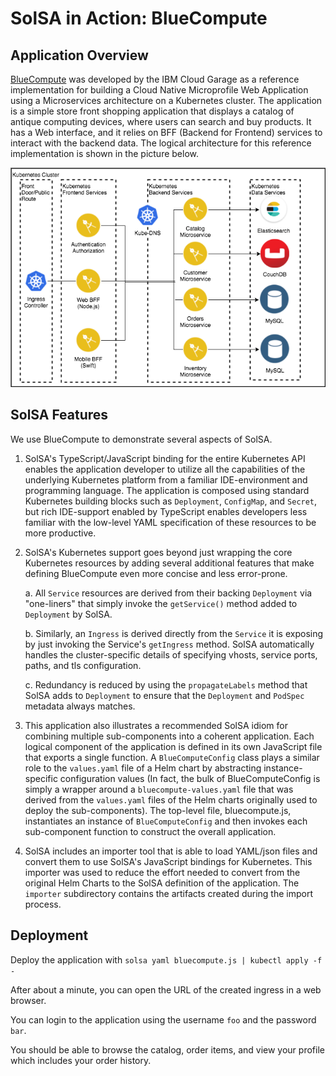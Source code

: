 <!--
#
# Copyright 2019 IBM Corporation
#
# Licensed under the Apache License, Version 2.0 (the "License");
# you may not use this file except in compliance with the License.
# You may obtain a copy of the License at
#
#     http://www.apache.org/licenses/LICENSE-2.0
#
# Unless required by applicable law or agreed to in writing, software
# distributed under the License is distributed on an "AS IS" BASIS,
# WITHOUT WARRANTIES OR CONDITIONS OF ANY KIND, either express or implied.
# See the License for the specific language governing permissions and
# limitations under the License.
-->

# SolSA in Action: BlueCompute

## Application Overview

[BlueCompute](https://github.com/ibm-cloud-architecture/refarch-cloudnative-kubernetes)
was developed by the IBM Cloud Garage as a reference implementation
for building a Cloud Native Microprofile Web Application using a
Microservices architecture on a Kubernetes cluster. The application is
a simple store front shopping application that displays a catalog of
antique computing devices, where users can search and buy products.
It has a Web interface, and it relies on BFF (Backend for Frontend)
services to interact with the backend data. The logical architecture
for this reference implementation is shown in the picture below.

<p align="center">
    <img src="images/bluecompute_ce.png">
</p>

## SolSA Features

We use BlueCompute to demonstrate several aspects of SolSA.

1. SolSA's TypeScript/JavaScript binding for the entire Kubernetes API
enables the application developer to utilize all the capabilities of
the underlying Kubernetes platform from a familiar IDE-environment and
programming language. The application is composed using standard
Kubernetes building blocks such as `Deployment`, `ConfigMap`, and
`Secret`, but rich IDE-support enabled by TypeScript enables
developers less familiar with the low-level YAML specification of
these resources to be more productive.

2. SolSA's Kubernetes support goes beyond just wrapping the core
Kubernetes resources by adding several additional features that make
defining BlueCompute even more concise and less error-prone.

   a. All `Service` resources are derived from their backing `Deployment`
      via "one-liners" that simply invoke the
      `getService()` method added to `Deployment` by SolSA.

   b. Similarly, an `Ingress` is derived directly from the `Service`
      it is exposing by just invoking the Service's `getIngress`
      method. SolSA automatically handles the cluster-specific details
      of specifying vhosts, service ports, paths, and tls
      configuration.

   c. Redundancy is reduced by using the `propagateLabels` method that
      SolSA adds to `Deployment` to ensure that the `Deployment` and
      `PodSpec` metadata always matches.

3. This application also illustrates a recommended SolSA idiom for
   combining multiple sub-components into a coherent application.
   Each logical component of the application is defined in its own
   JavaScript file that exports a single function. A
   `BlueComputeConfig` class plays a similar role to the `values.yaml`
   file of a Helm chart by abstracting instance-specific configuration
   values (In fact, the bulk of BlueComputeConfig is simply a wrapper
   around a `bluecompute-values.yaml` file that was derived from the
   `values.yaml` files of the Helm charts originally used to deploy
   the sub-components). The top-level file, bluecompute.js,
   instantiates an instance of `BlueComputeConfig` and then invokes
   each sub-component function to construct the overall application.

4. SolSA includes an importer tool that is able to load YAML/json
   files and convert them to use SolSA's JavaScript bindings for
   Kubernetes.  This importer was used to reduce the effort needed to
   convert from the original Helm Charts to the SolSA definition of
   the application.  The `importer` subdirectory contains the
   artifacts created during the import process.

## Deployment

Deploy the application with `solsa yaml bluecompute.js | kubectl apply -f -`

After about a minute, you can open the URL of the created ingress
in a web browser.

You can login to the application using the username `foo` and the password `bar`.

You should be able to browse the catalog, order items, and view your
profile which includes your order history.
